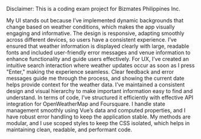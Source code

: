 Disclaimer: This is a coding exam project for Bizmates Philippines Inc.

My UI stands out because I’ve implemented dynamic backgrounds that change based on weather conditions, which makes the app visually engaging and informative. The design is responsive, adapting smoothly across different devices, so users have a consistent experience. I’ve ensured that weather information is displayed clearly with large, readable fonts and included user-friendly error messages and venue information to enhance functionality and guide users effectively.
For UX, I’ve created an intuitive search interaction where weather updates occur as soon as I press "Enter," making the experience seamless. Clear feedback and error messages guide me through the process, and showing the current date helps provide context for the weather data. I’ve maintained a consistent design and visual hierarchy to make important information easy to find and understand.
In terms of code, I’ve structured it efficiently with effective API integration for OpenWeatherMap and Foursquare. I handle state management smoothly using Vue’s data and computed properties, and I have robust error handling to keep the application stable. My methods are modular, and I use scoped styles to keep the CSS isolated, which helps in maintaining clean, readable, and performant code.
